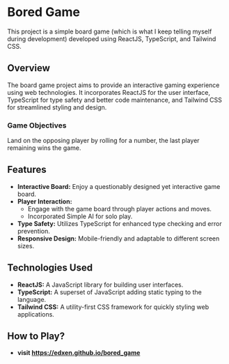 # Bored Game

This project is a simple board game (which is what I keep telling myself during development) developed using ReactJS, TypeScript, and Tailwind CSS.

## Overview

The board game project aims to provide an interactive gaming experience using web technologies. It incorporates ReactJS for the user interface, TypeScript for type safety and better code maintenance, and Tailwind CSS for streamlined styling and design.

### Game Objectives
Land on the opposing player by rolling for a number, the last player remaining wins the game.

## Features

- **Interactive Board:** Enjoy a questionably designed yet interactive game board.
- **Player Interaction:** 
   * Engage with the game board through player actions and moves.
   * Incorporated Simple AI for solo play.
- **Type Safety:** Utilizes TypeScript for enhanced type checking and error prevention.
- **Responsive Design:** Mobile-friendly and adaptable to different screen sizes.

## Technologies Used

- **ReactJS:** A JavaScript library for building user interfaces.
- **TypeScript:** A superset of JavaScript adding static typing to the language.
- **Tailwind CSS:** A utility-first CSS framework for quickly styling web applications.

## How to Play?
- **visit https://edxen.github.io/bored_game**
